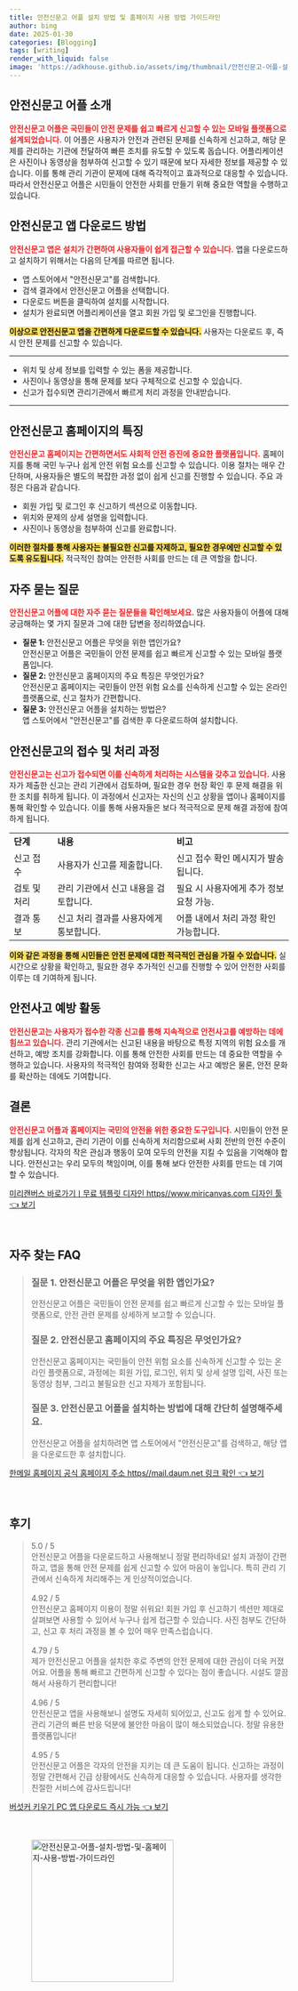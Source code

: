 ```yaml
---
title: 안전신문고 어플 설치 방법 및 홈페이지 사용 방법 가이드라인
author: bing
date: 2025-01-30
categories: [Blogging]
tags: [writing]
render_with_liquid: false
image: 'https://adkhouse.github.io/assets/img/thumbnail/안전신문고-어플-설치-방법-및-홈페이지-사용-방법-가이드라인.webp'
---
```



<h2 id='안전신문고_어플_소개'>안전신문고 어플 소개</h2>

<p><b><span style="color: #ee2323;">안전신문고 어플은 국민들이 안전 문제를 쉽고 빠르게 신고할 수 있는 모바일 플랫폼으로 설계되었습니다.</span></b> 이 어플은 사용자가 안전과 관련된 문제를 신속하게 신고하고, 해당 문제를 관리하는 기관에 전달하여 빠른 조치를 유도할 수 있도록 돕습니다. 어플리케이션은 사진이나 동영상을 첨부하여 신고할 수 있기 때문에 보다 자세한 정보를 제공할 수 있습니다. 이를 통해 관리 기관이 문제에 대해 즉각적이고 효과적으로 대응할 수 있습니다. 따라서 안전신문고 어플은 시민들이 안전한 사회를 만들기 위해 중요한 역할을 수행하고 있습니다.</p>

<h2 id='안전신문고_앱_다운로드_방법'>안전신문고 앱 다운로드 방법</h2>

<p><b><span style="color: #ee2323;">안전신문고 앱은 설치가 간편하여 사용자들이 쉽게 접근할 수 있습니다.</span></b> 앱을 다운로드하고 설치하기 위해서는 다음의 단계를 따르면 됩니다.</p>

<ul>
    <li>앱 스토어에서 "안전신문고"를 검색합니다.</li>
    <li>검색 결과에서 안전신문고 어플을 선택합니다.</li>
    <li>다운로드 버튼을 클릭하여 설치를 시작합니다.</li>
    <li>설치가 완료되면 어플리케이션을 열고 회원 가입 및 로그인을 진행합니다.</li>
</ul>

<p><b><span style="background-color: #ffe066;">이상으로 안전신문고 앱을 간편하게 다운로드할 수 있습니다.</span></b> 사용자는 다운로드 후, 즉시 안전 문제를 신고할 수 있습니다.</p>

<hr />

<ul>
    <li>위치 및 상세 정보를 입력할 수 있는 폼을 제공합니다.</li>
    <li>사진이나 동영상을 통해 문제를 보다 구체적으로 신고할 수 있습니다.</li>
    <li>신고가 접수되면 관리기관에서 빠르게 처리 과정을 안내받습니다.</li>
</ul>

<hr />

<h2 id='안전신문고_홈페이지_특징'>안전신문고 홈페이지의 특징</h2>

<p><b><span style="color: #ee2323;">안전신문고 홈페이지는 간편하면서도 사회적 안전 증진에 중요한 플랫폼입니다.</span></b> 홈페이지를 통해 국민 누구나 쉽게 안전 위험 요소를 신고할 수 있습니다. 이용 절차는 매우 간단하며, 사용자들은 별도의 복잡한 과정 없이 쉽게 신고를 진행할 수 있습니다. 주요 과정은 다음과 같습니다.</p>

<ul>
    <li>회원 가입 및 로그인 후 신고하기 섹션으로 이동합니다.</li>
    <li>위치와 문제의 상세 설명을 입력합니다.</li>
    <li>사진이나 동영상을 첨부하여 신고를 완료합니다.</li>
</ul>

<p><b><span style="background-color: #ffe066;">이러한 절차를 통해 사용자는 불필요한 신고를 자제하고, 필요한 경우에만 신고할 수 있도록 유도됩니다.</span></b> 적극적인 참여는 안전한 사회를 만드는 데 큰 역할을 합니다.</p>

<h2 id='자주_묻는_질문'>자주 묻는 질문</h2>

<p><b><span style="color: #ee2323;">안전신문고 어플에 대한 자주 묻는 질문들을 확인해보세요.</span></b> 많은 사용자들이 어플에 대해 궁금해하는 몇 가지 질문과 그에 대한 답변을 정리하였습니다.</p>

<ul>
    <li><b>질문 1:</b> 안전신문고 어플은 무엇을 위한 앱인가요?<br>안전신문고 어플은 국민들이 안전 문제를 쉽고 빠르게 신고할 수 있는 모바일 플랫폼입니다.</li>
    <li><b>질문 2:</b> 안전신문고 홈페이지의 주요 특징은 무엇인가요?<br>안전신문고 홈페이지는 국민들이 안전 위험 요소를 신속하게 신고할 수 있는 온라인 플랫폼으로, 신고 절차가 간편합니다.</li>
    <li><b>질문 3:</b> 안전신문고 어플을 설치하는 방법은?<br>앱 스토어에서 "안전신문고"를 검색한 후 다운로드하여 설치합니다.</li>
</ul>

<h2 id='안전신문고_접수_및_처리'>안전신문고의 접수 및 처리 과정</h2>

<p><b><span style="color: #ee2323;">안전신문고는 신고가 접수되면 이를 신속하게 처리하는 시스템을 갖추고 있습니다.</span></b> 사용자가 제출한 신고는 관리 기관에서 검토하며, 필요한 경우 현장 확인 후 문제 해결을 위한 조치를 취하게 됩니다. 이 과정에서 신고자는 자신의 신고 상황을 앱이나 홈페이지를 통해 확인할 수 있습니다. 이를 통해 사용자들은 보다 적극적으로 문제 해결 과정에 참여하게 됩니다.</p>

<table>
    <tr>
        <td><b>단계</b></td>
        <td><b>내용</b></td>
        <td><b>비고</b></td>
    </tr>
    <tr>
        <td>신고 접수</td>
        <td>사용자가 신고를 제출합니다.</td>
        <td>신고 접수 확인 메시지가 발송됩니다.</td>
    </tr>
    <tr>
        <td>검토 및 처리</td>
        <td>관리 기관에서 신고 내용을 검토합니다.</td>
        <td>필요 시 사용자에게 추가 정보 요청 가능.</td>
    </tr>
    <tr>
        <td>결과 통보</td>
        <td>신고 처리 결과를 사용자에게 통보합니다.</td>
        <td>어플 내에서 처리 과정 확인 가능합니다.</td>
    </tr>
</table>

<p><b><span style="background-color: #ffe066;">이와 같은 과정을 통해 시민들은 안전 문제에 대한 적극적인 관심을 가질 수 있습니다.</span></b> 실시간으로 상황을 확인하고, 필요한 경우 추가적인 신고를 진행할 수 있어 안전한 사회를 이루는 데 기여하게 됩니다.</p>

<h2 id='안전사고_예방_활동'>안전사고 예방 활동</h2>

<p><b><span style="color: #ee2323;">안전신문고는 사용자가 접수한 각종 신고를 통해 지속적으로 안전사고를 예방하는 데에 힘쓰고 있습니다.</span></b> 관리 기관에서는 신고된 내용을 바탕으로 특정 지역의 위험 요소를 개선하고, 예방 조치를 강화합니다. 이를 통해 안전한 사회를 만드는 데 중요한 역할을 수행하고 있습니다. 사용자의 적극적인 참여와 정확한 신고는 사고 예방은 물론, 안전 문화를 확산하는 데에도 기여합니다.</p>

<h2 id='결론'>결론</h2>

<p><b><span style="color: #ee2323;">안전신문고 어플과 홈페이지는 국민의 안전을 위한 중요한 도구입니다.</span></b> 시민들이 안전 문제를 쉽게 신고하고, 관리 기관이 이를 신속하게 처리함으로써 사회 전반의 안전 수준이 향상됩니다. 각자의 작은 관심과 행동이 모여 모두의 안전을 지킬 수 있음을 기억해야 합니다. 안전신고는 우리 모두의 책임이며, 이를 통해 보다 안전한 사회를 만드는 데 기여할 수 있습니다.</p>


<p><a class="click-button" title="미리캔버스 바로가기ㅣ무료 템플릿 디자인 https//www.miricanvas.com 디자인 툴" href="https://adkhouse.github.io/posts/%EB%AF%B8%EB%A6%AC%EC%BA%94%EB%B2%84%EC%8A%A4-%EB%B0%94%EB%A1%9C%EA%B0%80%EA%B8%B0%E3%85%A3%EB%AC%B4%EB%A3%8C-%ED%85%9C%ED%94%8C%EB%A6%BF-%EB%94%94%EC%9E%90%EC%9D%B8-httpswww.miricanvas.com-%EB%94%94%EC%9E%90%EC%9D%B8-%ED%88%B4/" rel="dofollow">미리캔버스 바로가기ㅣ무료 템플릿 디자인 https//www.miricanvas.com 디자인 툴 👈 보기</a></p><br>
<h2 id='자주_찾는_FAQ'>자주 찾는 FAQ</h2>
<div itemscope="" itemtype="https://schema.org/FAQPage"> 
<blockquote> 
<div itemscope="" itemprop="mainEntity" itemtype="https://schema.org/Question"> 
<h3 itemprop="name">질문 1. 안전신문고 어플은 무엇을 위한 앱인가요?</h3> 
<div itemscope="" itemprop="acceptedAnswer" itemtype="https://schema.org/Answer"> 
<span itemprop="text"> 
<p>안전신문고 어플은 국민들이 안전 문제를 쉽고 빠르게 신고할 수 있는 모바일 플랫폼으로, 안전 관련 문제를 상세하게 보고할 수 있습니다.</p> 
</span> 
</div> 
</div> 
<div itemscope="" itemprop="mainEntity" itemtype="https://schema.org/Question"> 
<h3 itemprop="name">질문 2. 안전신문고 홈페이지의 주요 특징은 무엇인가요?</h3> 
<div itemscope="" itemprop="acceptedAnswer" itemtype="https://schema.org/Answer"> 
<span itemprop="text"> 
<p>안전신문고 홈페이지는 국민들이 안전 위험 요소를 신속하게 신고할 수 있는 온라인 플랫폼으로, 과정에는 회원 가입, 로그인, 위치 및 상세 설명 입력, 사진 또는 동영상 첨부, 그리고 불필요한 신고 자제가 포함됩니다.</p> 
</span> 
</div> 
</div> 
<div itemscope="" itemprop="mainEntity" itemtype="https://schema.org/Question"> 
<h3 itemprop="name">질문 3. 안전신문고 어플을 설치하는 방법에 대해 간단히 설명해주세요.</h3> 
<div itemscope="" itemprop="acceptedAnswer" itemtype="https://schema.org/Answer"> 
<span itemprop="text"> 
<p>안전신문고 어플을 설치하려면 앱 스토어에서 "안전신문고"를 검색하고, 해당 앱을 다운로드한 후 설치합니다.</p> 
</span> 
</div> 
</div> 
</blockquote> 
</div>
<p><a class="click-button" title="한메일 홈페이지 공식 홈페이지 주소 https//mail.daum.net 링크 확인" href="https://adkhouse.github.io/posts/%ED%95%9C%EB%A9%94%EC%9D%BC-%ED%99%88%ED%8E%98%EC%9D%B4%EC%A7%80-%EA%B3%B5%EC%8B%9D-%ED%99%88%ED%8E%98%EC%9D%B4%EC%A7%80-%EC%A3%BC%EC%86%8C-httpsmail.daum.net-%EB%A7%81%ED%81%AC-%ED%99%95%EC%9D%B8/" rel="dofollow">한메일 홈페이지 공식 홈페이지 주소 https//mail.daum.net 링크 확인 👈 보기</a></p><br>
<h2 id='후기'>후기</h2>
<div itemscope itemtype="https://schema.org/Product">
  <blockquote>
  <div itemprop="review" itemscope itemtype="https://schema.org/Review">
      <div itemprop="reviewRating" itemscope itemtype="https://schema.org/Rating"> <span itemprop="ratingValue">5.0</span> / <span itemprop="bestRating">5</span> </div>
      <span itemprop="reviewBody">안전신문고 어플을 다운로드하고 사용해보니 정말 편리하네요! 설치 과정이 간편하고, 앱을 통해 안전 문제를 쉽게 신고할 수 있어 마음이 놓입니다. 특히 관리 기관에서 신속하게 처리해주는 게 인상적이었습니다.</span>
  </div>
  <br>
  <div itemprop="review" itemscope itemtype="https://schema.org/Review">
      <div itemprop="reviewRating" itemscope itemtype="https://schema.org/Rating"> <span itemprop="ratingValue">4.92</span> / <span itemprop="bestRating">5</span> </div>
      <span itemprop="reviewBody">안전신문고 홈페이지 이용이 정말 쉬워요! 회원 가입 후 신고하기 섹션만 제대로 살펴보면 사용할 수 있어서 누구나 쉽게 접근할 수 있습니다. 사진 첨부도 간단하고, 신고 후 처리 과정을 볼 수 있어 매우 만족스럽습니다.</span>
  </div>
  <br>
  <div itemprop="review" itemscope itemtype="https://schema.org/Review">
      <div itemprop="reviewRating" itemscope itemtype="https://schema.org/Rating"> <span itemprop="ratingValue">4.79</span> / <span itemprop="bestRating">5</span> </div>
      <span itemprop="reviewBody">제가 안전신문고 어플을 설치한 후로 주변의 안전 문제에 대한 관심이 더욱 커졌어요. 어플을 통해 빠르고 간편하게 신고할 수 있다는 점이 좋습니다. 시설도 깔끔해서 사용하기 편리합니다!</span>
  </div>
  <br>
  <div itemprop="review" itemscope itemtype="https://schema.org/Review">
      <div itemprop="reviewRating" itemscope itemtype="https://schema.org/Rating"> <span itemprop="ratingValue">4.96</span> / <span itemprop="bestRating">5</span> </div>
      <span itemprop="reviewBody">안전신문고 앱을 사용해보니 설명도 자세히 되어있고, 신고도 쉽게 할 수 있어요. 관리 기관의 빠른 반응 덕분에 불안한 마음이 많이 해소되었습니다. 정말 유용한 플랫폼입니다!</span>
  </div>
  <br>
  <div itemprop="review" itemscope itemtype="https://schema.org/Review">
      <div itemprop="reviewRating" itemscope itemtype="https://schema.org/Rating"> <span itemprop="ratingValue">4.95</span> / <span itemprop="bestRating">5</span> </div>
      <span itemprop="reviewBody">안전신문고 어플은 각자의 안전을 지키는 데 큰 도움이 됩니다. 신고하는 과정이 정말 간편해서 긴급 상황에서도 신속하게 대응할 수 있습니다. 사용자를 생각한 친절한 서비스에 감사드립니다!</span>
  </div>
  </blockquote>
</div>
<p><a class="click-button" title="버섯커 키우기 PC 앱 다운로드 즉시 가능" href="https://adkhouse.github.io/posts/%EB%B2%84%EC%84%AF%EC%BB%A4-%ED%82%A4%EC%9A%B0%EA%B8%B0-PC-%EC%95%B1-%EB%8B%A4%EC%9A%B4%EB%A1%9C%EB%93%9C-%EC%A6%89%EC%8B%9C-%EA%B0%80%EB%8A%A5/" rel="dofollow">버섯커 키우기 PC 앱 다운로드 즉시 가능 👈 보기</a></p><br>
<figure class="image"><img src="https://adkhouse.github.io/assets/img/thumbnail/안전신문고-어플-설치-방법-및-홈페이지-사용-방법-가이드라인.webp" alt="안전신문고-어플-설치-방법-및-홈페이지-사용-방법-가이드라인" width="256" height="256"></figure>